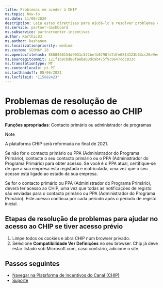 ```yaml
---
title: Problemas em aceder à CHIP
ms.topic: how-to
ms.date: 11/09/2020
description: Leia estas diretrizes para ajudá-lo a resolver problemas com a utilização da ferramenta Channel Incentives Platform (CHIP).
ms.service: partner-dashboard
ms.subservice: partnercenter-incentives
author: Karthic83
ms.author: kashanum
ms.localizationpriority: medium
ms.custom: SEOMAY.20
ms.openlocfilehash: 8808460154d9031c522befb0798fd7dfe6814123b63cc26e9ecb97f678cabbea
ms.sourcegitcommit: 121f1b9cbd88faeba60dc9b475f9c0647cdc933c
ms.translationtype: MT
ms.contentlocale: pt-PT
ms.lasthandoff: 08/06/2021
ms.locfileid: "115682423"
---
```

# <a name="troubleshoot-issues-with-accessing-chip"></a>Problemas de resolução de problemas com o acesso ao CHIP

**Funções apropriadas**: Contacto primário ou administrador de programas

>[!NOTE]
>A plataforma CHIP será reformada no final de 2021.

Se não for o contacto primário ou PPA (Administrador do Programa Primário), contacte o seu contacto primário ou o PPA (Administrador do Programa Primário) para obter acesso. Se você é o PPA atual, certifique-se de que a sua empresa está registada e matriculada, uma vez que o seu acesso está ligado ao estado da sua empresa.

Se for o contacto primário ou PPA (Administrador do Programa Primário), deverá ter acesso ao CHIP, uma vez que todas as notificações de registo são enviadas para o contacto primário ou PPA (Administrador do Programa Primário). Este acesso continua por cada período após o período de registo inicial.

## <a name="troubleshooting-steps-to-assist-with-accessing-chip-if-you-had-prior-access"></a>Etapas de resolução de problemas para ajudar no acesso ao CHIP se tiver acesso prévio

1. Limpe todos os cookies e abra CHIP num browser privado.
1. Selecione **Compatibilidade Ver Definições** no seu browser. Chip já deve estar listado sob Microsoft.com, caso contrário, adicione o site.

## <a name="next-steps"></a>Passos seguintes

- [Navegar na Plataforma de Incentivos do Canal (CHIP)](chip-intro.md)
- [Suporte](report-problems-with-partner-center.md)